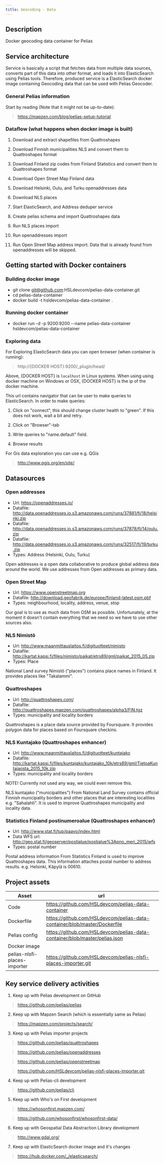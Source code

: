 ```yaml
---
title: Geocoding - Data
---
```

## Description
Docker geocoding data container for Pelias

## Service architecture
Service is basically a script that fetches data from multiple data sources, converts part of this data into other format, and loads it into ElasticSearch using Pelias tools. Therefore, produced service is a ElasticSearch docker image containing Geocoding data that can be used with Pelias Geocoder.

### General Pelias information
Start by reading (Note that it might not be up-to-date):
> https://mapzen.com/blog/pelias-setup-tutorial

### Dataflow (what happens when docker image is built)
1. Download and extract shapefiles from Quattroshapes

2. Download Finnish municipalities NLS and convert them to Quattroshapes format

3. Download Finland zip codes from Finland Statistics and convert them to Quattroshapes format

4. Download Open Street Map Finland data

5. Download Helsinki, Oulu, and Turku openaddresses data

6. Download NLS places

7. Start ElasticSearch, and Address deduper service

8. Create pelias schema and import Quattroshapes data

9. Run NLS places import

10. Run openaddresses import

11. Run Open Street Map address import. Data that is already found from openaddresses will be skipped.

## Getting started with Docker containers

### Building docker image
- git clone git@github.com:HSLdevcom/pelias-data-container.git
- cd pelias-data-container
- docker build -t hsldevcom/pelias-data-container .

### Running docker container
- docker run -d -p 9200:9200 --name pelias-data-container hsldevcom/pelias-data-container

### Exploring data
For Exploring ElasticSearch data you can open browser (when container is running):
> http://{DOCKER HOST}:9200/_plugin/head/

Above, {DOCKER HOST} is `localhost` in Linux systems. When using using docker machine on Windows or OSX,
{DOCKER HOST} is the ip of the docker machine.

This url contains navigator that can be user to make queries to ElasticSearch. In order to make queries:

1. Click on "connect", this should change cluster health to "green". If this does not work, wait a bit and retry.

2. Click on "Browser"-tab

3. Write queries to "name.default" field.

4. Browse results

For Gis data exploration you can use e.g. QGis
> http://www.qgis.org/en/site/

## Datasources

### Open addresses
- Url: https://openaddresses.io/
- Datafile: http://data.openaddresses.io.s3.amazonaws.com/runs/37881/fi/18/helsinki.zip
- Datafile: http://data.openaddresses.io.s3.amazonaws.com/runs/37878/fi/14/oulu.zip
- Datafile: http://data.openaddresses.io.s3.amazonaws.com/runs/32517/fi/19/turku.zip
- Types: Address (Helsinki, Oulu, Turku)

Open addresses is a open data collaborative to produce global address data around the world. We use addresses from Open addresses as primary data.

### Open Street Map
- Url: https://www.openstreetmap.org
- Datafile: http://download.geofabrik.de/europe/finland-latest.osm.pbf
- Types: neighbourhood, locality, address, venue, stop

Our goal is to use as much data from OSM as possible. Unfortunately, at the moment it doesn't contain everything that we need so we have to use other sources also.

### NLS Nimistö
- Url: http://www.maanmittauslaitos.fi/digituotteet/nimisto
- Datafile: http://kartat.kapsi.fi/files/nimisto/paikat/etrs89/gml/paikat_2015_05.zip
- Types: Place

National Land survey Nimistö ("places") contains place names in Finland. It provides places like "Takalammi".

### Quattroshapes
- Url: http://quattroshapes.com/
- Datafile: http://quattroshapes.mapzen.com/quattroshapes/alpha3/FIN.tgz
- Types: municipality and locality borders

Quattroshapes is a place data source provided by Foursquare. It provides polygon data for places based on Foursquare checkins.

### NLS Kuntajako (Quattroshapes enhancer)
- Url: http://www.maanmittauslaitos.fi/digituotteet/kuntajako
- Datafile: http://kartat.kapsi.fi/files/kuntajako/kuntajako_10k/etrs89/gml/TietoaKuntajaosta_2015_10k.zip
- Types: municipality and locality borders

NOTE! Currently not used any way, we could even remove this.

NLS kuntajako ("municipalities") From National Land Survey contains official Finnish municipality borders and other places that are interesting localities e.g. "Sahalahti". It is used to improve Quattroshapes municipality and locality data.

### Statistics Finland postinumeroalue (Quattroshapes enhancer)
- Url: http://www.stat.fi/tup/paavo/index.html
- Data WFS url: http://geo.stat.fi/geoserver/postialue/postialue%3Apno_meri_2015/wfs
- Types: postal number

Postal address information From Statistics Finland is used to improve Quattroshapes data. This information attaches postal number to address results. e.g. Helsinki, Käpylä is 00610.

## Project assets
| Asset                         | url                                                                       |
|-------------------------------|---------------------------------------------------------------------------|
| Code                          | https://github.com/HSLdevcom/pelias-data-container
| Dockerfile                    | https://github.com/HSLdevcom/pelias-data-container/blob/master/Dockerfile
| Pelias config                 | https://github.com/HSLdevcom/pelias-data-container/blob/master/pelias.json
| Docker image                  |                                                           |
| pelias-nlsfi-places-importer  | https://github.com/HSLdevcom/pelias-nlsfi-places-importer.git

## Key service delivery activities
1. Keep up with Pelias development on GitHub

> https://github.com/pelias/pelias

2. Keep up with Mapzen Search (which is essentially same as Pelias)

> https://mapzen.com/projects/search/

3. Keep up with Pelias importer projects

> https://github.com/pelias/quattroshapes

> https://github.com/pelias/openaddresses

> https://github.com/pelias/openstreetmap

> https://github.com/HSLdevcom/pelias-nlsfi-places-importer.git

4. Keep up with Pelias-cli development

> https://github.com/pelias/cli

5. Keep up with Who's on First development

> https://whosonfirst.mapzen.com/

> https://github.com/whosonfirst/whosonfirst-data/

6. Keep up with Geospatial Data Abstraction Library development

> http://www.gdal.org/

7. Keep up with ElasticSearch docker image and it's changes

> https://hub.docker.com/_/elasticsearch/
